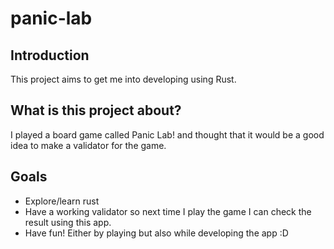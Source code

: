 
# panic-lab

## Introduction

This project aims to get me into developing using Rust. 

## What is this project about?

I played a board game called Panic Lab! and thought that it would be a good idea to make a validator for the game.

## Goals

- Explore/learn rust
- Have a working validator so next time I play the game I can check the result using this app.
- Have fun! Either by playing but also while developing the app :D 

